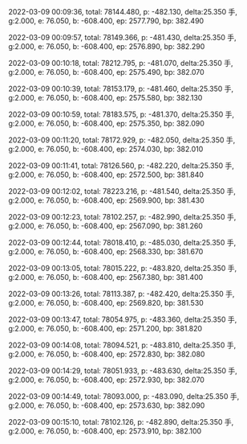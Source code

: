 2022-03-09 00:09:36, total: 78144.480, p: -482.130, delta:25.350 手, g:2.000, e: 76.050, b: -608.400, ep: 2577.790, bp: 382.490

2022-03-09 00:09:57, total: 78149.366, p: -481.430, delta:25.350 手, g:2.000, e: 76.050, b: -608.400, ep: 2576.890, bp: 382.290

2022-03-09 00:10:18, total: 78212.795, p: -481.070, delta:25.350 手, g:2.000, e: 76.050, b: -608.400, ep: 2575.490, bp: 382.070

2022-03-09 00:10:39, total: 78153.179, p: -481.460, delta:25.350 手, g:2.000, e: 76.050, b: -608.400, ep: 2575.580, bp: 382.130

2022-03-09 00:10:59, total: 78183.575, p: -481.370, delta:25.350 手, g:2.000, e: 76.050, b: -608.400, ep: 2575.350, bp: 382.090

2022-03-09 00:11:20, total: 78172.929, p: -482.050, delta:25.350 手, g:2.000, e: 76.050, b: -608.400, ep: 2574.030, bp: 382.010

2022-03-09 00:11:41, total: 78126.560, p: -482.220, delta:25.350 手, g:2.000, e: 76.050, b: -608.400, ep: 2572.500, bp: 381.840

2022-03-09 00:12:02, total: 78223.216, p: -481.540, delta:25.350 手, g:2.000, e: 76.050, b: -608.400, ep: 2569.900, bp: 381.430

2022-03-09 00:12:23, total: 78102.257, p: -482.990, delta:25.350 手, g:2.000, e: 76.050, b: -608.400, ep: 2567.090, bp: 381.260

2022-03-09 00:12:44, total: 78018.410, p: -485.030, delta:25.350 手, g:2.000, e: 76.050, b: -608.400, ep: 2568.330, bp: 381.670

2022-03-09 00:13:05, total: 78015.222, p: -483.820, delta:25.350 手, g:2.000, e: 76.050, b: -608.400, ep: 2567.380, bp: 381.400

2022-03-09 00:13:26, total: 78113.387, p: -482.420, delta:25.350 手, g:2.000, e: 76.050, b: -608.400, ep: 2569.820, bp: 381.530

2022-03-09 00:13:47, total: 78054.975, p: -483.360, delta:25.350 手, g:2.000, e: 76.050, b: -608.400, ep: 2571.200, bp: 381.820

2022-03-09 00:14:08, total: 78094.521, p: -483.810, delta:25.350 手, g:2.000, e: 76.050, b: -608.400, ep: 2572.830, bp: 382.080

2022-03-09 00:14:29, total: 78051.933, p: -483.630, delta:25.350 手, g:2.000, e: 76.050, b: -608.400, ep: 2572.930, bp: 382.070

2022-03-09 00:14:49, total: 78093.000, p: -483.090, delta:25.350 手, g:2.000, e: 76.050, b: -608.400, ep: 2573.630, bp: 382.090

2022-03-09 00:15:10, total: 78102.126, p: -482.890, delta:25.350 手, g:2.000, e: 76.050, b: -608.400, ep: 2573.910, bp: 382.100